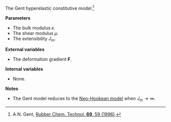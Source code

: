 The Gent hyperelastic constitutive model.[^gent1996]

[^gent1996]: A.N. Gent, [Rubber Chem. Technol. **69**, 59 (1996)](https://doi.org/10.5254/1.3538357).

**Parameters**
- The bulk modulus $`\kappa`$.
- The shear modulus $`\mu`$.
- The extensibility $`J_m`$.

**External variables**
- The deformation gradient $`\mathbf{F}`$.

**Internal variables**
- None.

**Notes**
- The Gent model reduces to the [Neo-Hookean model](NeoHookean) when $`J_m\to\infty`$.

